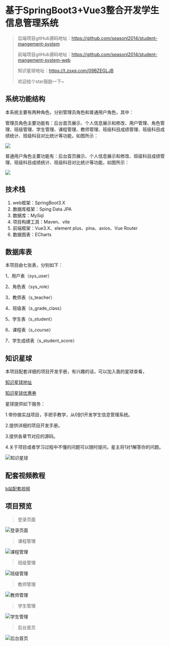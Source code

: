 # 基于SpringBoot3+Vue3整合开发学生信息管理系统

> 后端项目gitHub源码地址：https://github.com/seasonl2014/student-mangement-system
>
> 前端项目gitHub源码地址：https://github.com/seasonl2014/student-mangement-system-web
>
> 知识星球地址：https://t.zsxq.com/09BZEGLJB
>
> 欢迎给个star鼓励一下~

## 系统功能结构

本系统主要有两种角色，分别管理员角色和普通用户角色，其中：

管理员角色主要功能有：后台首页展示、个人信息展示和修改、用户管理、角色管理、班级管理、学生管理、课程管理、教师管理、班级科目成绩管理、班级科目成绩统计、班级科目对比统计等功能，如图所示：

![]( https://i.imgtg.com/2022/12/30/EHbe1.png )

普通用户角色主要功能有：后台首页展示、个人信息展示和修改、班级科目成绩管理、班级科目成绩统计、班级科目对比统计等功能，如图所示：

![]( https://i.imgtg.com/2022/12/30/EHkEI.png )





## 技术栈

1. web框架：SpringBoot3.X
2. 数据库框架：Sping Data JPA
3. 数据库：MySql
4. 项目构建工具：Maven、vite
5. 前端框架：Vue3.X、element plus、pina、axios、Vue Router
6. 数据图表：ECharts

## 数据库表

本项目由七张表，分别如下：

1、用户表（sys_user）

2、角色表（sys_role）

3、教师表（s_teacher）

4、班级表（s_grade_class）

5、学生表（s_student）

6、课程表（s_course）

7、学生成绩表（s_student_score）

## 知识星球

本项目配套详细的项目开发手册，有兴趣的话，可以加入我的星球查看，

[知识星球地址](https://t.zsxq.com/09BZEGLJB)

[知识星球优惠券](https://t.zsxq.com/09VFQmjwF)

星球提供如下服务：

 1.带你做实战项目，手把手教学，从0到1开发学生信息管理系统。 

2.提供详细的项目开发手册。 

3.提供各章节对应的源码。 

4.关于项目或者学习过程中不懂的问题可以随时提问，星主将1对1解答你的问题。 

![知识星球]( https://i.imgtg.com/2022/12/30/EHWaG.png )



## 配套视频教程

[b站配套视频](https://www.bilibili.com/video/BV1M3411D7n6/)



## 项目预览

> 登录页面

![登录页面](https://i.imgtg.com/2022/12/30/EDj9L.jpg)

> 课程管理

![课程管理]( https://i.imgtg.com/2022/12/30/EHOFY.jpg )



> 班级管理

![班级管理]( https://i.imgtg.com/2022/12/30/EHojq.jpg ) 

> 教师管理

![教师管理]( https://i.imgtg.com/2022/12/30/EH5Uc.jpg )

> 学生管理

![学生管理]( https://i.imgtg.com/2022/12/30/EHByr.jpg )

> 后台首页

![后台首页]( https://i.imgtg.com/2022/12/30/EHTsM.jpg )





